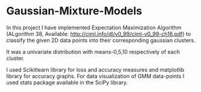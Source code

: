 # Gaussian-Mixture-Models
In this project I have implemented Expectation Maximization Algorithm (ALgorithm 38, Available: http://ciml.info/dl/v0_99/ciml-v0_99-ch16.pdf) to classify the given 2D data points into their corresponding gaussian clusters. 

It was a univariate distribution with means-0,5,10 respectively of each cluster.

I used Scikitlearn library for loss and accuracy measures and matplotlib library for accuracy graphs. For data visualization of GMM data-points I used stats package available in the SciPy library.
